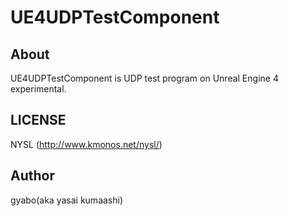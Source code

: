 # UE4UDPTestComponent

## About

UE4UDPTestComponent is UDP test program on Unreal Engine 4 experimental.

## LICENSE

NYSL (http://www.kmonos.net/nysl/)

## Author

gyabo(aka yasai kumaashi)

